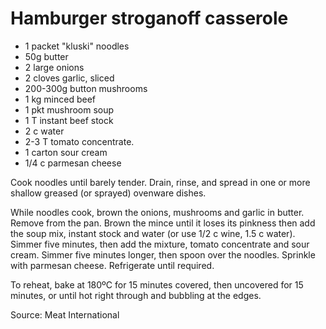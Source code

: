 # Hamburger stroganoff casserole

* 1 packet "kluski" noodles
* 50g butter
* 2 large onions
* 2 cloves garlic, sliced
* 200-300g button mushrooms
* 1 kg minced beef
* 1 pkt mushroom soup
* 1 T instant beef stock
* 2 c water
* 2-3 T tomato concentrate.
* 1 carton sour cream
* 1/4 c parmesan cheese

Cook noodles until barely tender.  Drain, rinse, and spread in one or more shallow greased (or sprayed) ovenware dishes.

While noodles cook, brown the onions, mushrooms and garlic in butter.  Remove from the pan.  Brown the mince until it loses its pinkness then add the soup mix, instant stock and water (or use 1/2 c wine, 1.5 c water).  Simmer five minutes, then add the mixture, tomato concentrate and sour cream.  Simmer five minutes longer, then spoon over the noodles.  Sprinkle with parmesan cheese.  Refrigerate until required.

To reheat, bake at 180ºC for 15 minutes covered, then uncovered for 15 minutes, or until hot right through and bubbling at the edges.

Source: Meat International

